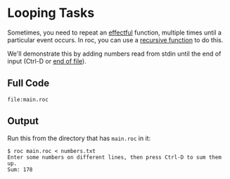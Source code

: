 # Looping Tasks

Sometimes, you need to repeat an [effectful](https://en.wikipedia.org/wiki/Side_effect_(computer_science)) function, multiple times until a particular event occurs. In roc, you can use a [recursive function](https://en.wikipedia.org/wiki/Recursion_(computer_science)) to do this.

We'll demonstrate this by adding numbers read from stdin until the end of input (Ctrl-D or [end of file](https://en.wikipedia.org/wiki/End-of-file)).

## Full Code

```roc
file:main.roc
```

## Output

Run this from the directory that has `main.roc` in it:

```
$ roc main.roc < numbers.txt 
Enter some numbers on different lines, then press Ctrl-D to sum them up.
Sum: 178
```
